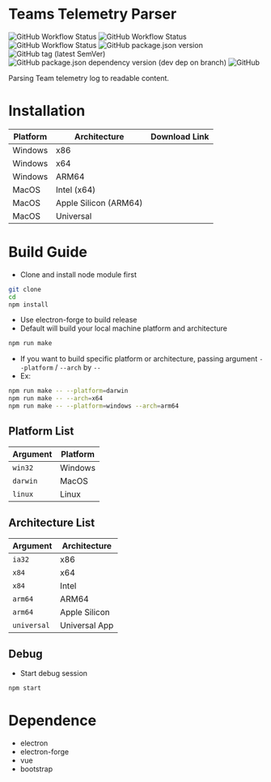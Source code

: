 # Teams Telemetry Parser
![GitHub Workflow Status](https://img.shields.io/github/actions/workflow/status/luswdev/teams-telemetry-parser/macos.yml?label=macOS&logo=apple&logoColor=fff)
![GitHub Workflow Status](https://img.shields.io/github/actions/workflow/status/luswdev/teams-telemetry-parser/windows.yml?label=Windows&logo=windows11&logoColor=fff)
![GitHub Workflow Status](https://img.shields.io/github/actions/workflow/status/luswdev/teams-telemetry-parser/ubuntu.yml?label=Ubuntu&logo=ubuntu&logoColor=fff)
![GitHub package.json version](https://img.shields.io/github/package-json/v/luswdev/teams-telemetry-parser)
![GitHub tag (latest SemVer)](https://img.shields.io/github/v/tag/luswdev/teams-telemetry-parser?sort=semver)
![GitHub package.json dependency version (dev dep on branch)](https://img.shields.io/github/package-json/dependency-version/luswdev/teams-telemetry-parser/dev/electron?logo=electron&logoColor=fff)
![GitHub](https://img.shields.io/github/license/luswdev/teams-telemetry-parser)

Parsing Team telemetry log to readable content.

# Installation

| Platform | Architecture | Download Link |
| - | - | - |
| Windows | x86 | |
| Windows | x64 | |
| Windows | ARM64 | |
| MacOS | Intel (x64) | |
| MacOS | Apple Silicon (ARM64) | |
| MacOS | Universal | |

# Build Guide

- Clone and install node module first

```bash
git clone 
cd
npm install
```

- Use electron-forge to build release
- Default will build your local machine platform and architecture

```bash
npm run make
```

- If you want to build specific platform or architecture, passing argument `--platform` / `--arch` by `--`
- Ex:

```bash
npm run make -- --platform=darwin
npm run make -- --arch=x64
npm run make -- --platform=windows --arch=arm64
```

## Platform List

| Argument | Platform |
| -------- | -------- |
| `win32`  | Windows  |
| `darwin` | MacOS    |
| `linux`  | Linux    |

## Architecture List

| Argument    | Architecture  |
| ----------- | ------------- |
| `ia32`      | x86           |
| `x84`       | x64           |
| `x84`       | Intel         |
| `arm64`     | ARM64         |
| `arm64`     | Apple Silicon |
| `universal` | Universal App |

## Debug

- Start debug session

```bash
npm start
```

# Dependence
- electron
- electron-forge
- vue
- bootstrap
